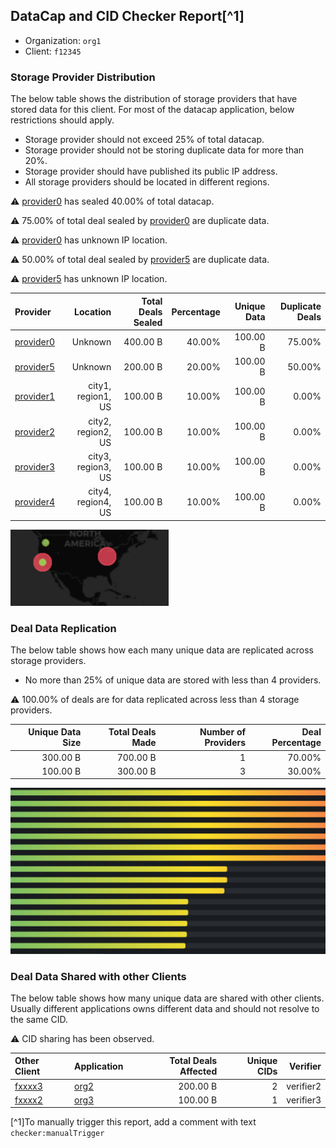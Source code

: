 ## DataCap and CID Checker Report[^1]
 - Organization: `org1`
 - Client: `f12345`
### Storage Provider Distribution
The below table shows the distribution of storage providers that have stored data for this client.
For most of the datacap application, below restrictions should apply.
 - Storage provider should not exceed 25% of total datacap.
 - Storage provider should not be storing duplicate data for more than 20%.
 - Storage provider should have published its public IP address.
 - All storage providers should be located in different regions.

⚠️ [provider0](https://filfox.info/en/address/provider0) has sealed 40.00% of total datacap.

⚠️ 75.00% of total deal sealed by [provider0](https://filfox.info/en/address/provider0) are duplicate data.

⚠️ [provider0](https://filfox.info/en/address/provider0) has unknown IP location.

⚠️ 50.00% of total deal sealed by [provider5](https://filfox.info/en/address/provider5) are duplicate data.

⚠️ [provider5](https://filfox.info/en/address/provider5) has unknown IP location.

| Provider                                              |           Location | Total Deals Sealed | Percentage | Unique Data | Duplicate Deals |
| :---------------------------------------------------- | -----------------: | -----------------: | ---------: | ----------: | --------------: |
| [provider0](https://filfox.info/en/address/provider0) |            Unknown |           400.00 B |     40.00% |    100.00 B |          75.00% |
| [provider5](https://filfox.info/en/address/provider5) |            Unknown |           200.00 B |     20.00% |    100.00 B |          50.00% |
| [provider1](https://filfox.info/en/address/provider1) | city1, region1, US |           100.00 B |     10.00% |    100.00 B |           0.00% |
| [provider2](https://filfox.info/en/address/provider2) | city2, region2, US |           100.00 B |     10.00% |    100.00 B |           0.00% |
| [provider3](https://filfox.info/en/address/provider3) | city3, region3, US |           100.00 B |     10.00% |    100.00 B |           0.00% |
| [provider4](https://filfox.info/en/address/provider4) | city4, region4, US |           100.00 B |     10.00% |    100.00 B |           0.00% |

![Provider Distribution](./provider.png)
### Deal Data Replication
The below table shows how each many unique data are replicated across storage providers.
- No more than 25% of unique data are stored with less than 4 providers.

⚠️ 100.00% of deals are for data replicated across less than 4 storage providers.

| Unique Data Size | Total Deals Made | Number of Providers | Deal Percentage |
| ---------------: | ---------------: | ------------------: | --------------: |
|         300.00 B |         700.00 B |                   1 |          70.00% |
|         100.00 B |         300.00 B |                   3 |          30.00% |

![Replication Distribution](./replica.png)
### Deal Data Shared with other Clients
The below table shows how many unique data are shared with other clients.
Usually different applications owns different data and should not resolve to the same CID.

⚠️ CID sharing has been observed.

| Other Client                                    | Application  | Total Deals Affected | Unique CIDs |  Verifier |
| :---------------------------------------------- | :----------- | -------------------: | ----------: | --------: |
| [fxxxx3](https://filfox.info/en/address/fxxxx3) | [org2](url2) |             200.00 B |           2 | verifier2 |
| [fxxxx2](https://filfox.info/en/address/fxxxx2) | [org3](url3) |             100.00 B |           1 | verifier3 |

[^1]To manually trigger this report, add a comment with text `checker:manualTrigger`
